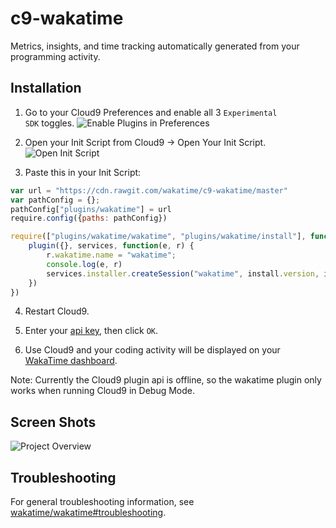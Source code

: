 c9-wakatime
===========

Metrics, insights, and time tracking automatically generated from your programming activity.


Installation
------------

1. Go to your Cloud9 Preferences and enable all 3 <code>Experimental SDK</code> toggles.
![Enable Plugins in Preferences](https://wakatime.com/static/img/ScreenShots/c9-enable-plugins-in-preferences.png)

2. Open your Init Script from Cloud9 -> Open Your Init Script.
![Open Init Script](https://wakatime.com/static/img/ScreenShots/c9-open-init-script.png)

3. Paste this in your Init Script:

```javascript
var url = "https://cdn.rawgit.com/wakatime/c9-wakatime/master"
var pathConfig = {};
pathConfig["plugins/wakatime"] = url
require.config({paths: pathConfig})

require(["plugins/wakatime/wakatime", "plugins/wakatime/install"], function(plugin, install) {
    plugin({}, services, function(e, r) {
        r.wakatime.name = "wakatime";
        console.log(e, r)
        services.installer.createSession("wakatime", install.version, install)
    })
})
```

4. Restart Cloud9.

5. Enter your [api key](https://wakatime.com/settings#apikey), then click `OK`.

6. Use Cloud9 and your coding activity will be displayed on your [WakaTime dashboard](https://wakatime.com).


Note: Currently the Cloud9 plugin api is offline, so the wakatime plugin only works when running Cloud9 in Debug Mode.


Screen Shots
------------

![Project Overview](https://wakatime.com/static/img/ScreenShots/Screen-Shot-2016-03-21.png)


Troubleshooting
---------------

For general troubleshooting information, see [wakatime/wakatime#troubleshooting](https://github.com/wakatime/wakatime#troubleshooting).
